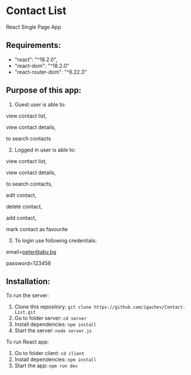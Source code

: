 

# Contact List 

React Single Page App


## Requirements:
  - "react": "^18.2.0",
  - "react-dom": "^18.2.0"
  - "react-router-dom": "^6.22.3"


## Purpose of this app:
1. <p>Guest user is able to: 
  
  view contact list, 
  
  view contact details, 
  
  to search contacts</p>
  
2. <p>Logged in user is able to: 

view contact list,

view contact details,

to search contacts,

edit contact,

delete contact,

add contact,

mark contact as favourite</p>

3. <p>To login use following credentials: 

email=peter@abv.bg 

password=123456 </p>


## Installation:

To run the server:

1. Clone this repository: `git clone https://github.com/igachev/Contact-List.git`
2. Go to folder server: `cd server`
3. Install dependencies: `npm install`
4. Start the server: `node server.js`

To run React app:

1. Go to folder client: `cd client`
2. Install dependencies: `npm install`
3. Start the app: `npm run dev`
